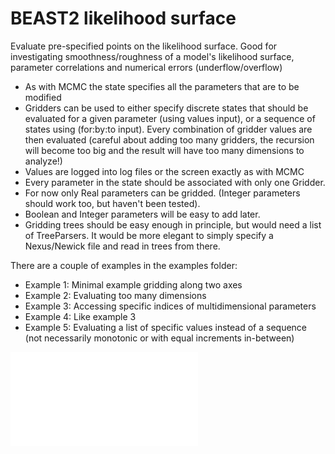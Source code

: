 # BEAST2 likelihood surface

Evaluate pre-specified points on the likelihood surface. Good for investigating smoothness/roughness of a model's likelihood surface, parameter correlations and numerical errors (underflow/overflow)

- As with MCMC the state specifies all the parameters that are to be modified
- Gridders can be used to either specify discrete states that should be evaluated for a given parameter (using values input), or a sequence of states using (for:by:to input). Every combination of gridder values are then evaluated (careful about adding too many gridders, the recursion will become too big and the result will have too many dimensions to analyze!)
- Values are logged into log files or the screen exactly as with MCMC
- Every parameter in the state should be associated with only one Gridder.
- For now only Real parameters can be gridded. (Integer parameters should work too, but haven't been tested).
- Boolean and Integer parameters will be easy to add later.
- Gridding trees should be easy enough in principle, but would need a list of TreeParsers. It would be more elegant to simply specify a Nexus/Newick file and read in trees from there.

There are a couple of examples in the examples folder:
- Example 1: Minimal example gridding along two axes
- Example 2: Evaluating too many dimensions
- Example 3: Accessing specific indices of multidimensional parameters
- Example 4: Like example 3
- Example 5: Evaluating a list of specific values instead of a sequence (not necessarily monotonic or with equal increments in-between)

![Test](examples/Example1.pdf)

